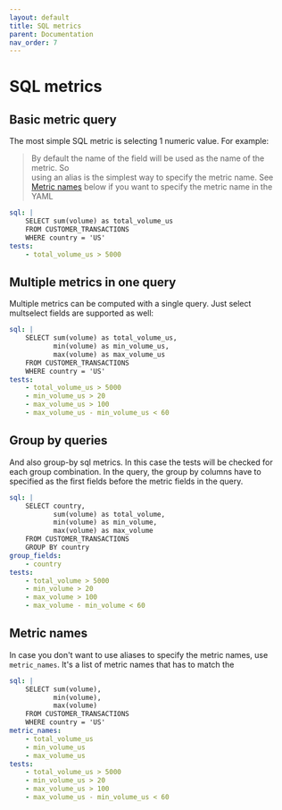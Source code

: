 ```yaml
---
layout: default
title: SQL metrics
parent: Documentation
nav_order: 7
---
```


# SQL metrics

## Basic metric query

The most simple SQL metric is selecting 1 numeric value.
For example:

> By default the name of the field will be used as the name of the metric.  So  
> using an alias is the simplest way to specify the metric name.  See 
> [Metric names](#metric-names) below if you want to specify the metric name in the 
> YAML 

```yaml
sql: |
    SELECT sum(volume) as total_volume_us
    FROM CUSTOMER_TRANSACTIONS
    WHERE country = 'US'
tests:
    - total_volume_us > 5000
```

## Multiple metrics in one query

Multiple metrics can be computed with a single query.  Just select multselect fields are supported as well:  

```yaml
sql: |
    SELECT sum(volume) as total_volume_us,
           min(volume) as min_volume_us,
           max(volume) as max_volume_us
    FROM CUSTOMER_TRANSACTIONS
    WHERE country = 'US'
tests:
    - total_volume_us > 5000
    - min_volume_us > 20
    - max_volume_us > 100
    - max_volume_us - min_volume_us < 60 
```

## Group by queries

And also group-by sql metrics.  In this case the tests will be checked for 
each group combination.  In the query, the group by columns have to specified 
as the first fields before the metric fields in the query.
 
```yaml
sql: |
    SELECT country, 
           sum(volume) as total_volume,
           min(volume) as min_volume,
           max(volume) as max_volume
    FROM CUSTOMER_TRANSACTIONS
    GROUP BY country
group_fields: 
    - country
tests:
    - total_volume > 5000
    - min_volume > 20
    - max_volume > 100
    - max_volume - min_volume < 60 
```

## Metric names

In case you don't want to use aliases to specify the metric names, 
use `metric_names`.  It's a list of metric names that has to match 
the 

```yaml
sql: |
    SELECT sum(volume),
           min(volume),
           max(volume)
    FROM CUSTOMER_TRANSACTIONS
    WHERE country = 'US'
metric_names:
    - total_volume_us
    - min_volume_us
    - max_volume_us
tests:
    - total_volume_us > 5000
    - min_volume_us > 20
    - max_volume_us > 100
    - max_volume_us - min_volume_us < 60 
```
